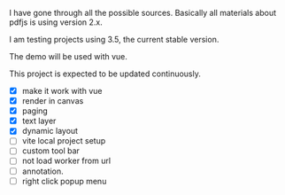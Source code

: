 I have gone through all the possible sources. Basically all materials about pdfjs is using version 2.x.

I am testing projects using 3.5, the current stable version.

The demo will be used with vue.

This project is expected to be updated continuously.

- [x] make it work with vue
- [x] render in canvas
- [x] paging
- [x] text layer
- [x] dynamic layout
- [ ] vite local project setup
- [ ] custom tool bar
- [ ] not load worker from url
- [ ] annotation.
- [ ] right click popup menu
